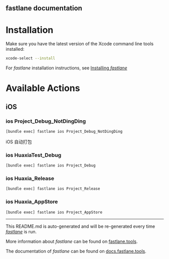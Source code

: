 fastlane documentation
----

# Installation

Make sure you have the latest version of the Xcode command line tools installed:

```sh
xcode-select --install
```

For _fastlane_ installation instructions, see [Installing _fastlane_](https://docs.fastlane.tools/#installing-fastlane)

# Available Actions

## iOS

### ios Project_Debug_NotDingDing

```sh
[bundle exec] fastlane ios Project_Debug_NotDingDing
```

iOS 自动打包

### ios HuaxiaTest_Debug

```sh
[bundle exec] fastlane ios Project_Debug
```



### ios Huaxia_Release

```sh
[bundle exec] fastlane ios Project_Release
```



### ios Huaxia_AppStore

```sh
[bundle exec] fastlane ios Project_AppStore
```



----

This README.md is auto-generated and will be re-generated every time [_fastlane_](https://fastlane.tools) is run.

More information about _fastlane_ can be found on [fastlane.tools](https://fastlane.tools).

The documentation of _fastlane_ can be found on [docs.fastlane.tools](https://docs.fastlane.tools).
